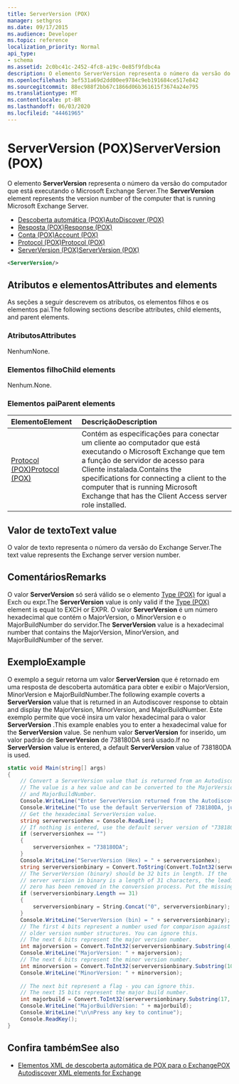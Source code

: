 ```yaml
---
title: ServerVersion (POX)
manager: sethgros
ms.date: 09/17/2015
ms.audience: Developer
ms.topic: reference
localization_priority: Normal
api_type:
- schema
ms.assetid: 2c0bc41c-2452-4fc8-a19c-0e85f9fdbc4a
description: O elemento ServerVersion representa o número da versão do computador que está executando o Microsoft Exchange Server.
ms.openlocfilehash: 3ef531a69d2dd00ee9784c9eb191684ce517e842
ms.sourcegitcommit: 88ec988f2bb67c1866d06b361615f3674a24e795
ms.translationtype: MT
ms.contentlocale: pt-BR
ms.lasthandoff: 06/03/2020
ms.locfileid: "44461965"
---
```

# <a name="serverversion-pox"></a><span data-ttu-id="84976-103">ServerVersion (POX)</span><span class="sxs-lookup"><span data-stu-id="84976-103">ServerVersion (POX)</span></span>

<span data-ttu-id="84976-104">O elemento **ServerVersion** representa o número da versão do computador que está executando o Microsoft Exchange Server.</span><span class="sxs-lookup"><span data-stu-id="84976-104">The **ServerVersion** element represents the version number of the computer that is running Microsoft Exchange Server.</span></span> 
  
- [<span data-ttu-id="84976-105">Descoberta automática (POX)</span><span class="sxs-lookup"><span data-stu-id="84976-105">AutoDiscover (POX)</span></span>](autodiscover-pox.md) 
- [<span data-ttu-id="84976-106">Resposta (POX)</span><span class="sxs-lookup"><span data-stu-id="84976-106">Response (POX)</span></span>](response-pox.md)
- [<span data-ttu-id="84976-107">Conta (POX)</span><span class="sxs-lookup"><span data-stu-id="84976-107">Account (POX)</span></span>](account-pox.md)
- [<span data-ttu-id="84976-108">Protocol (POX)</span><span class="sxs-lookup"><span data-stu-id="84976-108">Protocol (POX)</span></span>](protocol-pox.md)
- [<span data-ttu-id="84976-109">ServerVersion (POX)</span><span class="sxs-lookup"><span data-stu-id="84976-109">ServerVersion (POX)</span></span>](serverversion-pox.md)
  
```xml
<ServerVersion/>
```

## <a name="attributes-and-elements"></a><span data-ttu-id="84976-110">Atributos e elementos</span><span class="sxs-lookup"><span data-stu-id="84976-110">Attributes and elements</span></span>

<span data-ttu-id="84976-111">As seções a seguir descrevem os atributos, os elementos filhos e os elementos pai.</span><span class="sxs-lookup"><span data-stu-id="84976-111">The following sections describe attributes, child elements, and parent elements.</span></span>
  
### <a name="attributes"></a><span data-ttu-id="84976-112">Atributos</span><span class="sxs-lookup"><span data-stu-id="84976-112">Attributes</span></span>

<span data-ttu-id="84976-113">Nenhum</span><span class="sxs-lookup"><span data-stu-id="84976-113">None.</span></span>
  
### <a name="child-elements"></a><span data-ttu-id="84976-114">Elementos filho</span><span class="sxs-lookup"><span data-stu-id="84976-114">Child elements</span></span>

<span data-ttu-id="84976-115">Nenhum.</span><span class="sxs-lookup"><span data-stu-id="84976-115">None.</span></span>
  
### <a name="parent-elements"></a><span data-ttu-id="84976-116">Elementos pai</span><span class="sxs-lookup"><span data-stu-id="84976-116">Parent elements</span></span>

|<span data-ttu-id="84976-117">**Elemento**</span><span class="sxs-lookup"><span data-stu-id="84976-117">**Element**</span></span>|<span data-ttu-id="84976-118">**Descrição**</span><span class="sxs-lookup"><span data-stu-id="84976-118">**Description**</span></span>|
|:-----|:-----|
|[<span data-ttu-id="84976-119">Protocol (POX)</span><span class="sxs-lookup"><span data-stu-id="84976-119">Protocol (POX)</span></span>](protocol-pox.md) <br/> |<span data-ttu-id="84976-120">Contém as especificações para conectar um cliente ao computador que está executando o Microsoft Exchange que tem a função de servidor de acesso para Cliente instalada.</span><span class="sxs-lookup"><span data-stu-id="84976-120">Contains the specifications for connecting a client to the computer that is running Microsoft Exchange that has the Client Access server role installed.</span></span>  <br/> |
   
## <a name="text-value"></a><span data-ttu-id="84976-121">Valor de texto</span><span class="sxs-lookup"><span data-stu-id="84976-121">Text value</span></span>

<span data-ttu-id="84976-122">O valor de texto representa o número da versão do Exchange Server.</span><span class="sxs-lookup"><span data-stu-id="84976-122">The text value represents the Exchange server version number.</span></span>
  
## <a name="remarks"></a><span data-ttu-id="84976-123">Comentários</span><span class="sxs-lookup"><span data-stu-id="84976-123">Remarks</span></span>

<span data-ttu-id="84976-124">O valor **ServerVersion** só será válido se o elemento [Type (POX)](type-pox.md) for igual a Exch ou expr.</span><span class="sxs-lookup"><span data-stu-id="84976-124">The **ServerVersion** value is only valid if the [Type (POX)](type-pox.md) element is equal to EXCH or EXPR.</span></span> <span data-ttu-id="84976-125">O valor **ServerVersion** é um número hexadecimal que contém o MajorVersion, o MinorVersion e o MajorBuildNumber do servidor.</span><span class="sxs-lookup"><span data-stu-id="84976-125">The **ServerVersion** value is a hexadecimal number that contains the MajorVersion, MinorVersion, and MajorBuildNumber of the server.</span></span> 
  
## <a name="example"></a><span data-ttu-id="84976-126">Exemplo</span><span class="sxs-lookup"><span data-stu-id="84976-126">Example</span></span>

<span data-ttu-id="84976-127">O exemplo a seguir retorna um valor **ServerVersion** que é retornado em uma resposta de descoberta automática para obter e exibir o MajorVersion, MinorVersion e MajorBuildNumber.</span><span class="sxs-lookup"><span data-stu-id="84976-127">The following example coverts a **ServerVersion** value that is returned in an Autodiscover response to obtain and display the MajorVersion, MinorVersion, and MajorBuildNumber.</span></span> <span data-ttu-id="84976-128">Este exemplo permite que você insira um valor hexadecimal para o valor **ServerVersion** .</span><span class="sxs-lookup"><span data-stu-id="84976-128">This example enables you to enter a hexadecimal value for the **ServerVersion** value.</span></span> <span data-ttu-id="84976-129">Se nenhum valor **ServerVersion** for inserido, um valor padrão de **ServerVersion** de 738180DA será usado.</span><span class="sxs-lookup"><span data-stu-id="84976-129">If no **ServerVersion** value is entered, a default **ServerVersion** value of 738180DA is used.</span></span> 
  
```csharp
static void Main(string[] args)
{
    // Convert a ServerVersion value that is returned from an Autodiscover request.
    // The value is a hex value and can be converted to the MajorVersion, MinorVersion,
    // and MajorBuildNumber.
    Console.WriteLine("Enter ServerVersion returned from the Autodiscover (eg. 738180DA) and Enter.");
    Console.WriteLine("To use the default ServerVersion of 738180DA, just hit Enter.");
    // Get the hexadecimal ServerVersion value.
    string serverversionhex = Console.ReadLine();
    // If nothing is entered, use the default server version of "738180DA"
    if (serverversionhex == "")
    {
        serverversionhex = "738180DA";
    }
    Console.WriteLine("ServerVersion (Hex) = " + serverversionhex);
    string serverversionbinary = Convert.ToString(Convert.ToInt32(serverversionhex, 16), 2);
    // The ServerVersion (binary) should be 32 bits in length. If the 
    // server version in binary is a length of 31 characters, the leading
    // zero has been removed in the conversion process. Put the missing zero back.
    if (serverversionbinary.Length == 31)
    {
        serverversionbinary = String.Concat("0", serverversionbinary);
    }
    Console.WriteLine("ServerVersion (bin) = " + serverversionbinary);
    // The first 4 bits represent a number used for comparison against  
    // older version number structures. You can ignore this.
    // The next 6 bits represent the major version number.
    int majorversion = Convert.ToInt32(serverversionbinary.Substring(4, 6), 2);
    Console.WriteLine("MajorVersion: " + majorversion);
    // The next 6 bits represent the minor version number.
    int minorversion = Convert.ToInt32(serverversionbinary.Substring(10, 6), 2);
    Console.WriteLine("MinorVersion: " + minorversion);
    
    // The next bit represent a flag - you can ignore this.
    // The next 15 bits represent the major build number.
    int majorbuild = Convert.ToInt32(serverversionbinary.Substring(17, 15), 2);
    Console.WriteLine("MajorBuildVersion: " + majorbuild);
    Console.WriteLine("\n\nPress any key to continue");
    Console.ReadKey();
}
```

## <a name="see-also"></a><span data-ttu-id="84976-130">Confira também</span><span class="sxs-lookup"><span data-stu-id="84976-130">See also</span></span>

- [<span data-ttu-id="84976-131">Elementos XML de descoberta automática de POX para o Exchange</span><span class="sxs-lookup"><span data-stu-id="84976-131">POX Autodiscover XML elements for Exchange</span></span>](pox-autodiscover-xml-elements-for-exchange.md)

